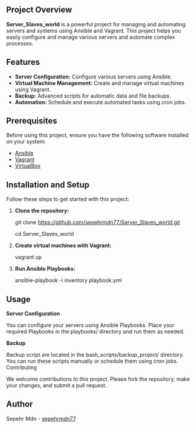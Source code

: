 ## Project Overview
**Server_Slaves_world** is a powerful project for managing and automating servers and systems using Ansible and Vagrant. This project helps you easily configure and manage various servers and automate complex processes.

## Features
- **Server Configuration:** Configure various servers using Ansible.
- **Virtual Machine Management:** Create and manage virtual machines using Vagrant.
- **Backup:** Advanced scripts for automatic data and file backups.
- **Automation:** Schedule and execute automated tasks using cron jobs.

## Prerequisites
Before using this project, ensure you have the following software installed on your system:
- [Ansible](https://docs.ansible.com/ansible/latest/installation_guide/intro_installation.html)
- [Vagrant](https://www.vagrantup.com/docs/installation)
- [VirtualBox](https://www.virtualbox.org/wiki/Downloads)

## Installation and Setup
Follow these steps to get started with this project:

1. **Clone the repository:**

    git clone https://github.com/sepehrmdn77/Server_Slaves_world.git

    cd Server_Slaves_world

2. **Create virtual machines with Vagrant:**

    vagrant up

3. **Run Ansible Playbooks:**

    ansible-playbook -i inventory playbook.yml

## Usage
 **Server Configuration**

You can configure your servers using Ansible Playbooks. Place your required Playbooks in the playbooks/ directory and run them as needed.

 **Backup**

Backup script are located in the bash_scripts/backup_project/ directory. You can run these scripts manually or schedule them using cron jobs.
Contributing

We welcome contributions to this project. Please fork the repository, make your changes, and submit a pull request.

## Author

Sepehr Mdn - [sepehrmdn77](https://github.com/sepehrmdn77)
